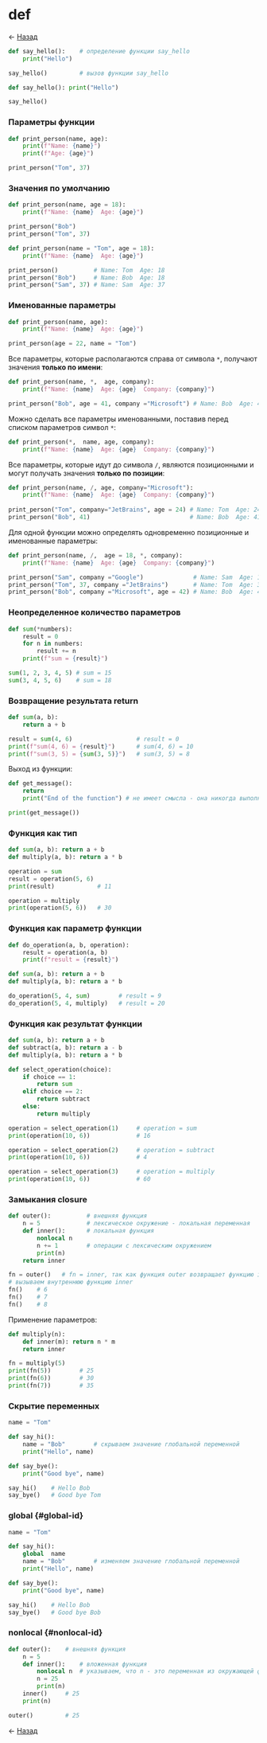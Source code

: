 # def

← [Назад][back]

```python
def say_hello():    # определение функции say_hello
    print("Hello")

say_hello()         # вызов функции say_hello
```

```python
def say_hello(): print("Hello")

say_hello()
```

### Параметры функции

```python
def print_person(name, age):
    print(f"Name: {name}")
    print(f"Age: {age}")

print_person("Tom", 37)
```

### Значения по умолчанию

```python
def print_person(name, age = 18):
    print(f"Name: {name}  Age: {age}")

print_person("Bob")
print_person("Tom", 37)
```

```python
def print_person(name = "Tom", age = 18):
    print(f"Name: {name}  Age: {age}")

print_person()          # Name: Tom  Age: 18
print_person("Bob")     # Name: Bob  Age: 18
print_person("Sam", 37) # Name: Sam  Age: 37
```

### Именованные параметры

```python
def print_person(name, age):
    print(f"Name: {name}  Age: {age}")

print_person(age = 22, name = "Tom")
```

Все параметры, которые располагаются справа от символа `*`, получают значения **только по имени**:

```python
def print_person(name, *,  age, company):
    print(f"Name: {name}  Age: {age}  Company: {company}")

print_person("Bob", age = 41, company ="Microsoft") # Name: Bob  Age: 41  company: Microsoft
```

Можно сделать все параметры именованными, поставив перед списком параметров символ `*`:

```python
def print_person(*,  name, age, company):
    print(f"Name: {name}  Age: {age}  Company: {company}")
```

Все параметры, которые идут до символа `/`, являются позиционными и могут получать значения **только по позиции**:

```python
def print_person(name, /, age, company="Microsoft"):
    print(f"Name: {name}  Age: {age}  Company: {company}")
 
print_person("Tom", company="JetBrains", age = 24) # Name: Tom  Age: 24  company: JetBrains
print_person("Bob", 41)                            # Name: Bob  Age: 41  company: Microsoft
```

Для одной функции можно определять одновременно позиционные и именованные параметры:

```python
def print_person(name, /,  age = 18, *, company):
    print(f"Name: {name}  Age: {age}  Company: {company}")

print_person("Sam", company ="Google")              # Name: Sam  Age: 18  company: Google
print_person("Tom", 37, company ="JetBrains")       # Name: Tom  Age: 37  company: JetBrains
print_person("Bob", company ="Microsoft", age = 42) # Name: Bob  Age: 42  company: Microsoft
```

### Неопределенное количество параметров

```python
def sum(*numbers):
    result = 0
    for n in numbers:
        result += n
    print(f"sum = {result}")

sum(1, 2, 3, 4, 5) # sum = 15
sum(3, 4, 5, 6)    # sum = 18
```

### Возвращение результата return

```python
def sum(a, b):
    return a + b

result = sum(4, 6)                  # result = 0
print(f"sum(4, 6) = {result}")      # sum(4, 6) = 10
print(f"sum(3, 5) = {sum(3, 5)}")   # sum(3, 5) = 8
```

Выход из функции:

```python
def get_message():
    return
    print("End of the function") # не имеет смысла - она никогда выполнится

print(get_message())
```

### Функция как тип

```python
def sum(a, b): return a + b
def multiply(a, b): return a * b

operation = sum
result = operation(5, 6)
print(result)            # 11

operation = multiply
print(operation(5, 6))   # 30
```

### Функция как параметр функции

```python
def do_operation(a, b, operation):
    result = operation(a, b)
    print(f"result = {result}")

def sum(a, b): return a + b
def multiply(a, b): return a * b

do_operation(5, 4, sum)        # result = 9
do_operation(5, 4, multiply)   # result = 20
```

### Функция как результат функции

```python
def sum(a, b): return a + b
def subtract(a, b): return a - b
def multiply(a, b): return a * b

def select_operation(choice):
    if choice == 1:
        return sum
    elif choice == 2:
        return subtract
    else:
        return multiply

operation = select_operation(1)     # operation = sum
print(operation(10, 6))             # 16

operation = select_operation(2)     # operation = subtract
print(operation(10, 6))             # 4

operation = select_operation(3)     # operation = multiply
print(operation(10, 6))             # 60
```

### Замыкания closure

```python
def outer():          # внешняя функция
    n = 5             # лексическое окружение - локальная переменная
    def inner():      # локальная функция
        nonlocal n
        n += 1        # операции с лексическим окружением
        print(n)
    return inner

fn = outer()   # fn = inner, так как функция outer возвращает функцию inner
# вызываем внутреннюю функцию inner
fn()    # 6
fn()    # 7
fn()    # 8
```

Применение параметров:

```python
def multiply(n):
    def inner(m): return n * m
    return inner

fn = multiply(5)
print(fn(5))        # 25
print(fn(6))        # 30
print(fn(7))        # 35
```

### Скрытие переменных

```python
name = "Tom"

def say_hi():
    name = "Bob"        # скрываем значение глобальной переменной
    print("Hello", name)

def say_bye():
    print("Good bye", name)

say_hi()    # Hello Bob
say_bye()   # Good bye Tom
```

### global {#global-id}

```python
name = "Tom"

def say_hi():
    global  name
    name = "Bob"        # изменяем значение глобальной переменной
    print("Hello", name)

def say_bye():
    print("Good bye", name)

say_hi()    # Hello Bob
say_bye()   # Good bye Bob
```

### nonlocal {#nonlocal-id}

```python
def outer():    # внешняя функция
    n = 5
    def inner():    # вложенная функция
        nonlocal n  # указываем, что n - это переменная из окружающей функции
        n = 25
        print(n)
    inner()     # 25
    print(n)

outer()         # 25
```

← [Назад][back]

[back]: <.> "Назад к оглавлению"
